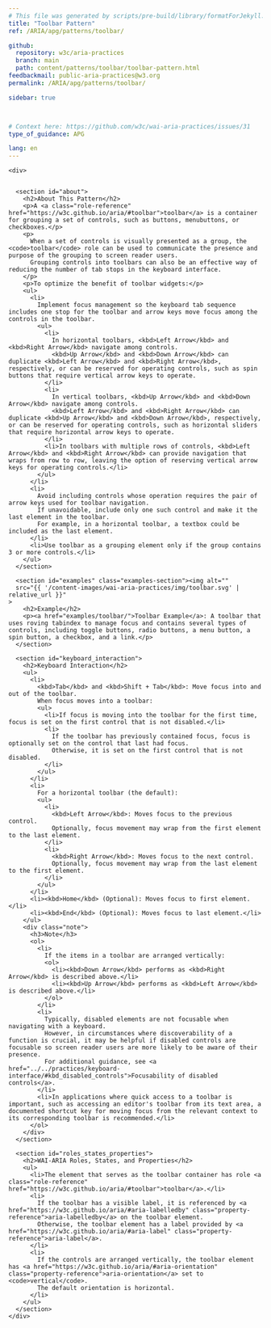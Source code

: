 ```yaml
---
# This file was generated by scripts/pre-build/library/formatForJekyll.js
title: "Toolbar Pattern"
ref: /ARIA/apg/patterns/toolbar/

github:
  repository: w3c/aria-practices
  branch: main
  path: content/patterns/toolbar/toolbar-pattern.html
feedbackmail: public-aria-practices@w3.org
permalink: /ARIA/apg/patterns/toolbar/

sidebar: true



# Context here: https://github.com/w3c/wai-aria-practices/issues/31
type_of_guidance: APG

lang: en
---
```

<meta charset="UTF-8" />
<meta content="width=device-width, initial-scale=1.0" name="viewport" />
<title>Toolbar Pattern</title>

<script src="../../shared/js/highlight.pack.js"></script>
<script src="../../shared/js/app.js"></script>
<script src="../../shared/js/skipto.js"></script>


<link 
  rel="stylesheet"
  href="{{ '/content-assets/wai-aria-practices/styles.css' | relative_url }}"
>
<!-- Code highlighting styles -->
<link 
  rel="stylesheet"
  href="{{ '/ARIA/apg/shared/css/github.css' | relative_url }}"
>

<script>
const addBodyClass = undefined;
const enableSidebar = true;
if (addBodyClass) document.body.classList.add(addBodyClass);
if (enableSidebar) document.body.classList.add('has-sidebar');
</script>
    

<script>
    const parentPage = window.location.pathname.match(
      /\/(patterns|practices)\//
    )?.[1];
    if (parentPage) {
      const parentHref = 'a[href*="' + parentPage + '"]';
      document.querySelector(parentHref).classList.add('active');
    }
  </script>
<div>

    <div>
      

      <section id="about">
        <h2>About This Pattern</h2>
        <p>A <a class="role-reference" href="https://w3c.github.io/aria/#toolbar">toolbar</a> is a container for grouping a set of controls, such as buttons, menubuttons, or checkboxes.</p>
        <p>
          When a set of controls is visually presented as a group, the <code>toolbar</code> role can be used to communicate the presence and purpose of the grouping to screen reader users.
          Grouping controls into toolbars can also be an effective way of reducing the number of tab stops in the keyboard interface.
        </p>
        <p>To optimize the benefit of toolbar widgets:</p>
        <ul>
          <li>
            Implement focus management so the keyboard tab sequence includes one stop for the toolbar and arrow keys move focus among the controls in the toolbar.
            <ul>
              <li>
                In horizontal toolbars, <kbd>Left Arrow</kbd> and <kbd>Right Arrow</kbd> navigate among controls.
                <kbd>Up Arrow</kbd> and <kbd>Down Arrow</kbd> can duplicate <kbd>Left Arrow</kbd> and <kbd>Right Arrow</kbd>, respectively, or can be reserved for operating controls, such as spin buttons that require vertical arrow keys to operate.
              </li>
              <li>
                In vertical toolbars, <kbd>Up Arrow</kbd> and <kbd>Down Arrow</kbd> navigate among controls.
                <kbd>Left Arrow</kbd> and <kbd>Right Arrow</kbd> can duplicate <kbd>Up Arrow</kbd> and <kbd>Down Arrow</kbd>, respectively, or can be reserved for operating controls, such as horizontal sliders that require horizontal arrow keys to operate.
              </li>
              <li>In toolbars with multiple rows of controls, <kbd>Left Arrow</kbd> and <kbd>Right Arrow</kbd> can provide navigation that wraps from row to row, leaving the option of reserving vertical arrow keys for operating controls.</li>
            </ul>
          </li>
          <li>
            Avoid including controls whose operation requires the pair of arrow keys used for toolbar navigation.
            If unavoidable, include only one such control and make it the last element in the toolbar.
            For example, in a horizontal toolbar, a textbox could be included as the last element.
          </li>
          <li>Use toolbar as a grouping element only if the group contains 3 or more controls.</li>
        </ul>
      </section>

      <section id="examples" class="examples-section"><img alt="" 
      src="{{ '/content-images/wai-aria-practices/img/toolbar.svg' | relative_url }}"
    >
        <h2>Example</h2>
        <p><a href="examples/toolbar/">Toolbar Example</a>: A toolbar that uses roving tabindex to manage focus and contains several types of controls, including toggle buttons, radio buttons, a menu button, a spin button, a checkbox, and a link.</p>
      </section>

      <section id="keyboard_interaction">
        <h2>Keyboard Interaction</h2>
        <ul>
          <li>
            <kbd>Tab</kbd> and <kbd>Shift + Tab</kbd>: Move focus into and out of the toolbar.
            When focus moves into a toolbar:
            <ul>
              <li>If focus is moving into the toolbar for the first time, focus is set on the first control that is not disabled.</li>
              <li>
                If the toolbar has previously contained focus, focus is optionally set on the control that last had focus.
                Otherwise, it is set on the first control that is not disabled.
              </li>
            </ul>
          </li>
          <li>
            For a horizontal toolbar (the default):
            <ul>
              <li>
                <kbd>Left Arrow</kbd>: Moves focus to the previous control.
                Optionally, focus movement may wrap from the first element to the last element.
              </li>
              <li>
                <kbd>Right Arrow</kbd>: Moves focus to the next control.
                Optionally, focus movement may wrap from the last element to the first element.
              </li>
            </ul>
          </li>
          <li><kbd>Home</kbd> (Optional): Moves focus to first element.</li>
          <li><kbd>End</kbd> (Optional): Moves focus to last element.</li>
        </ul>
        <div class="note">
          <h3>Note</h3>
          <ol>
            <li>
              If the items in a toolbar are arranged vertically:
              <ol>
                <li><kbd>Down Arrow</kbd> performs as <kbd>Right Arrow</kbd> is described above.</li>
                <li><kbd>Up Arrow</kbd> performs as <kbd>Left Arrow</kbd> is described above.</li>
              </ol>
            </li>
            <li>
              Typically, disabled elements are not focusable when navigating with a keyboard.
              However, in circumstances where discoverability of a function is crucial, it may be helpful if disabled controls are focusable so screen reader users are more likely to be aware of their presence.
              For additional guidance, see <a href="../../practices/keyboard-interface/#kbd_disabled_controls">Focusability of disabled controls</a>.
            </li>
            <li>In applications where quick access to a toolbar is important, such as accessing an editor's toolbar from its text area, a documented shortcut key for moving focus from the relevant context to its corresponding toolbar is recommended.</li>
          </ol>
        </div>
      </section>

      <section id="roles_states_properties">
        <h2>WAI-ARIA Roles, States, and Properties</h2>
        <ul>
          <li>The element that serves as the toolbar container has role <a class="role-reference" href="https://w3c.github.io/aria/#toolbar">toolbar</a>.</li>
          <li>
            If the toolbar has a visible label, it is referenced by <a href="https://w3c.github.io/aria/#aria-labelledby" class="property-reference">aria-labelledby</a> on the toolbar element.
            Otherwise, the toolbar element has a label provided by <a href="https://w3c.github.io/aria/#aria-label" class="property-reference">aria-label</a>.
          </li>
          <li>
            If the controls are arranged vertically, the toolbar element has <a href="https://w3c.github.io/aria/#aria-orientation" class="property-reference">aria-orientation</a> set to <code>vertical</code>.
            The default orientation is horizontal.
          </li>
        </ul>
      </section>
    </div>
  
</div>
<script 
  src="{{ '/ARIA/apg/shared/js/skipto.js' | relative_url }}"
></script>
